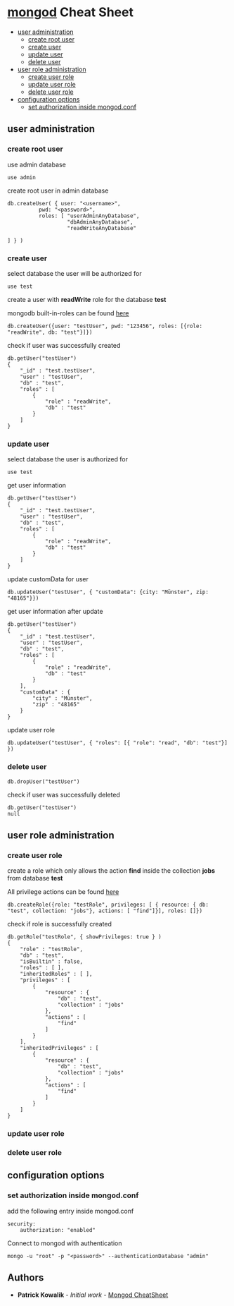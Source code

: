 # [mongod](https://de.wikipedia.org/wiki/MongoDB) Cheat Sheet

- [user administration](#user-administration)
  * [create root user](#create-root-user)
  * [create user](#create-user)
  * [update user](#update-user)
  * [delete user](#delete-user)
- [user role administration](#user-role-administration)
  * [create user role](#create-user-role)
  * [update user role](#update-user-role)
  * [delete user role](#delete-user-role)
- [configuration options](#configuration-options)
  * [set authorization inside mongod.conf](#set-authorization-inside-mongodconf)


## user administration

### create root user

use admin database
```
use admin
```
create root user in admin database
```
db.createUser( { user: "<username>",
          pwd: "<password>",
          roles: [ "userAdminAnyDatabase",
                   "dbAdminAnyDatabase",
                   "readWriteAnyDatabase"

] } )

```

### create user

select database the user will be authorized for
```
use test
```
create a user with **readWrite** role for the database **test**

mongodb built-in-roles can be found [here](https://docs.mongodb.com/manual/reference/built-in-roles/#database-user-roles)
```
db.createUser({user: "testUser", pwd: "123456", roles: [{role: "readWrite", db: "test"}]})
```
check if user was successfully created
```
db.getUser("testUser")
{
	"_id" : "test.testUser",
	"user" : "testUser",
	"db" : "test",
	"roles" : [
		{
			"role" : "readWrite",
			"db" : "test"
		}
	]
}
```

### update user

select database the user is authorized for
```
use test
```
get user information
```
db.getUser("testUser")
{
	"_id" : "test.testUser",
	"user" : "testUser",
	"db" : "test",
	"roles" : [
		{
			"role" : "readWrite",
			"db" : "test"
		}
	]
}
```
update customData for user
```
db.updateUser("testUser", { "customData": {city: "Münster", zip: "48165"}})
```
get user information after update
```
db.getUser("testUser")
{
	"_id" : "test.testUser",
	"user" : "testUser",
	"db" : "test",
	"roles" : [
		{
			"role" : "readWrite",
			"db" : "test"
		}
	],
	"customData" : {
		"city" : "Münster",
		"zip" : "48165"
	}
}
```
update user role
```
db.updateUser("testUser", { "roles": [{ "role": "read", "db": "test"}] })
```
### delete user
```
db.dropUser("testUser")
```
check if user was successfully deleted
```
db.getUser("testUser")
null
```

## user role administration

### create user role

create a role which only allows the action **find** inside the collection **jobs** from database **test**

All privilege actions can be found [here](https://docs.mongodb.com/v3.0/reference/privilege-actions/#security-user-actions)

```
db.createRole({role: "testRole", privileges: [ { resource: { db: "test", collection: "jobs"}, actions: [ "find"]}], roles: []})
```
check if role is successfully created
```
db.getRole("testRole", { showPrivileges: true } )
{
	"role" : "testRole",
	"db" : "test",
	"isBuiltin" : false,
	"roles" : [ ],
	"inheritedRoles" : [ ],
	"privileges" : [
		{
			"resource" : {
				"db" : "test",
				"collection" : "jobs"
			},
			"actions" : [
				"find"
			]
		}
	],
	"inheritedPrivileges" : [
		{
			"resource" : {
				"db" : "test",
				"collection" : "jobs"
			},
			"actions" : [
				"find"
			]
		}
	]
}

```

### update user role

### delete user role

## configuration options

### set authorization inside mongod.conf
add the following entry inside mongod.conf
```
security:
    authorization: "enabled"
```

Connect to mongod with authentication
```
mongo -u "root" -p "<password>" --authenticationDatabase "admin"
```

## Authors

* **Patrick Kowalik** - *Initial work* - [Mongod CheatSheet](https://github.com/patrick0585/CheatSheets)
